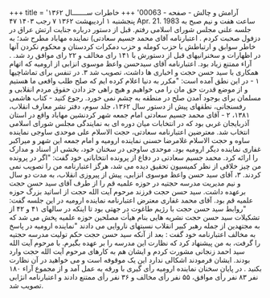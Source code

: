 +++
title = 'آرامش و چالش - صفحه - 00063'
+++
خاطرات ســـــــال ۱۳۶۲ پنجشنبه ۱ اردیبهشت ۱۳۶۲ ۷ رجب ۱۴۰۳ ۴۷ Apr. 21. 1983 ساعت هفت و نیم صبح به جلسه علنی مجلس شورای اسلامی رفتم. قبل از دستور درباره جنایت ارتش عراق در دزفول صحبت کردم . اعتبارنامه آقای محمد جسیم سعادتی) نماینده مهاباد مطرح شد؛ به خاطر سوابق و ارتباطش با حزب کومله و حزب دمکرات کردستان و محکوم نکردن آنها در اظهارات و سخنرانیهای قبل از دستورش با ۱۴۱ رای مخالف و ۲۲ رای موافق رد شد. . آراء ممتنع زیاد بود. اعتبارنامه آقای سیدحسن واعظ موسوی انزابی از ارومیه که اتهام همکاری با سید حسن حجت و اخباری ها داشت، تصویب شد ۳. در تنفس برای تماشاچیها ۱ - در این نطق آمده است: "مکرر به دنیا اعلام کرده ایم که صلح طلب واقعی ما هستیم و از موضع قدرت حق مان را می خواهیم و هیچ راهی جز دادن حقوق مردم انقلابی و مسلمان برای بوجود آمدن صلح در منطقه به چشم نمی خورد. رجوع کنید - کتاب هاشمی رفسنجانی، نطقهای پیش از دستور سال ۱۳۶۲، جلد سوم، دفتر نشر معارف انقلاب، ۱۳۸۱، ۲ - آقای محمد جسیم سعادتی امام جمعه شهر کردنشین مهاباد واقع در استان آذربایجان غربی بود که در انتخابات میان دوره ای به نمایندگی مجلس شورای اسلامی انتخاب شد. معترضین اعتبارنامه سعادتی، حجت الاسلام علی موحدی ساوجی نماینده ساوه و حجت الاسلام غلامرضا حسنی نماینده ارومیه و امام جمعه این شهر و میراکبر غفاری نماینده دیگر ارومیه بود. موحدی ساوجی در سخنان خود، بخشی از اسناد و مدارک را ارائه کرد. محمد جسیم سعادتی در دفاع از پرونده انتخاباتی خود گفت: "اگر در پرونده من چیز خلاقی از نظر کمیسیون تحقیق دیده می شد، هرگز اعتبارنامه من را تصویب نمی کردند. ۳، آقای سید حسن واعظ موسوی انزابی، پیش از پیروزی انقلاب، به مدت دو سال و نیم مدیریت مدرسه حجتیه در حوزه علمیه قم را از طرف آقای سید حسن حجت برعهده داشت. سید حسن حجت فرزند مرحوم آیت الله حجت از اساتید بزرگ حوزه علمیه قم بود. آقای محمد غفاری معترض اعتبارنامه نماینده ارومیه در این جلسه گفت: "روابط سید حسن حجت با رژیم طاغوت در جهتی بود تا اینکه در سالهای ۴۱ و ۴۲ از تشکیلات سید حسن حجت نشریه هایی بنام هیأت مصلحین حوزه علمیه پخش می شد که به مجتهدین از جمله رهبر کبیر انقلاب نسبتهای ناروایی می دادند "نماینده ارومیه در پاسخ به مخالف اعتبارنامه خود گفت : بعد از آنکه سید حسن حجت حکم تولیت مدرسه حجتیه را گرفت، به من پیشنهاد کرد که نظارت این مدرسه را بر عهده بگیرم. با مرحوم آیت الله سید احمد زنجانی مشورت کردم و ایشان هم به کارهای مرحوم آیت الله حجت وارد بودند. ایشان فرمودند اشکالی ندارد این یک موقوفه است و می خواهید در آن نظارت بکنید . در پایان سخنان نماینده ارومیه رأی گیری با ورقه به عمل آمد و از مجموع آراء ۱۸۰ نفر ۸۳ نفر رأی موافق، ۵۵ نفر رأی مخالف و ۳۶ نفر رأی ممتنع دادند و اعتبارنامه انژابی تصویب شد.